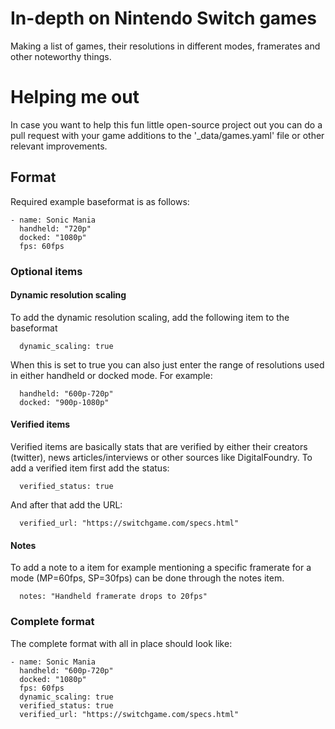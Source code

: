 # In-depth on Nintendo Switch games
Making a list of games, their resolutions in different modes, framerates and other noteworthy things.

# Helping me out
In case you want to help this fun little open-source project out you can do a pull request with your game additions to the '_data/games.yaml' file or other relevant improvements. 

## Format
Required example baseformat is as follows:

    - name: Sonic Mania
      handheld: "720p"
      docked: "1080p"
      fps: 60fps

### Optional items
#### Dynamic resolution scaling
To add the dynamic resolution scaling, add the following item to the baseformat

      dynamic_scaling: true

When this is set to true you can also just enter the range of resolutions used in either handheld or docked mode. For example:

      handheld: "600p-720p"
      docked: "900p-1080p"

#### Verified items
Verified items are basically stats that are verified by either their creators (twitter), news articles/interviews or other sources like DigitalFoundry. To add a verified item first add the status:

      verified_status: true

And after that add the URL:

      verified_url: "https://switchgame.com/specs.html"

#### Notes
To add a note to a item for example mentioning a specific framerate for a mode (MP=60fps, SP=30fps) can be done through the notes item.

      notes: "Handheld framerate drops to 20fps"

### Complete format
The complete format with all in place should look like:

    - name: Sonic Mania
      handheld: "600p-720p"
      docked: "1080p"
      fps: 60fps
      dynamic_scaling: true
      verified_status: true
      verified_url: "https://switchgame.com/specs.html"